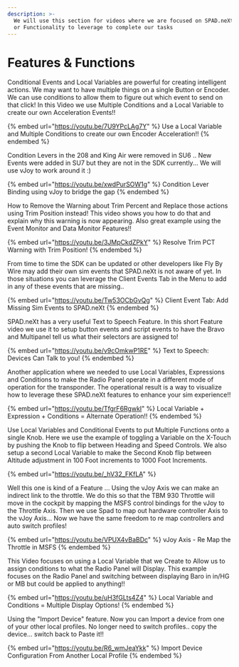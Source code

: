 ```yaml
---
description: >-
  We will use this section for videos where we are focused on SPAD.neXt Features
  or Functionality to leverage to complete our tasks
---
```


# Features & Functions

Conditional Events and Local Variables are powerful for creating intelligent actions.  We may want to have multiple things on a single Button or Encoder.  We can use conditions to allow them to figure out which event to send on that click!  In this Video we use Multiple Conditions and a Local Variable to create our own Acceleration Events!!

{% embed url="https://youtu.be/7U9YPcLAg7Y" %}
Use a Local Variable and Multiple Conditions to create our own Encoder Acceleration!!
{% endembed %}

Condition Levers in the 208 and King Air were removed in SU6 ..  New Events were added in SU7 but they are not in the SDK currently... We will use vJoy to work around it :)

{% embed url="https://youtu.be/xwdPurSOW1g" %}
Condition Lever Binding using vJoy to bridge the gap
{% endembed %}

How to Remove the Warning about Trim Percent and Replace those actions using Trim Position instead!  This video shows you how to do that and explain why this warning is now appearing.  Also great example using the Event Monitor and Data Monitor Features!! &#x20;

{% embed url="https://youtu.be/3JMpCkdZPkY" %}
Resolve Trim PCT Warning with Trim Position!
{% endembed %}

From time to time the SDK can be updated or other developers like Fly By Wire may add their own sim events that SPAD.neXt is not aware of yet.  In those situations you can leverage the Client Events Tab in the Menu to add in any of these events that are missing..

{% embed url="https://youtu.be/Tw53OCbGvQg" %}
Client Event Tab: Add Missing Sim Events to SPAD.neXt
{% endembed %}

SPAD.neXt has a very useful Text to Speech Feature.  In this short Feature video we use it to setup button events and script events to have the Bravo and Multipanel tell us what their selectors are assigned to!

{% embed url="https://youtu.be/v9cOmkwP1RE" %}
Text to Speech: Devices Can Talk to you!
{% endembed %}

Another application where we needed to use Local Variables, Expressions and Conditions to make the Radio Panel operate in a different mode of operation for the transponder.  The operational result is a way to visualize how to leverage these SPAD.neXt features to enhance your sim experience!!

{% embed url="https://youtu.be/TfgrF6RgwkI" %}
Local Variable + Expression + Conditions = Alternate Operation!!
{% endembed %}

Use Local Variables and Conditional Events to put Multiple Functions onto a single Knob.  Here we use the example of toggling a Variable on the X-Touch by pushing the Knob to flip between Heading and Speed Controls.  We also setup a second Local Variable to make the Second Knob flip between Altitude adjustment in 100 Foot increments to 1000 Foot Increments.

{% embed url="https://youtu.be/_hV32_FKfLA" %}

Well this one is kind of a Feature ...  Using  the vJoy Axis we can make an indirect link to the throttle.  We do this so that the TBM 930 Throttle will move in the cockpit by mapping the MSFS control bindings for the vJoy to the Throttle Axis.  Then we use Spad to map out hardware controller Axis to the vJoy Axis...  Now we have the same freedom to re map controllers and auto switch profiles!

{% embed url="https://youtu.be/VPUX4vBaBDc" %}
vJoy Axis - Re Map the Throttle in MSFS
{% endembed %}

This Video focuses on using a Local Variable that we Create to Allow us to assign conditions to what the Radio Panel will Display.  This example focuses on the Radio Panel and switching between displaying Baro in in/HG or MB but could be applied to anything!!

{% embed url="https://youtu.be/uH3fGLts4Z4" %}
Local Variable and Conditions = Multiple Display Options!
{% endembed %}

Using the "Import Device" feature.  Now you can Import a device from one of your other local profiles.  No longer need to switch profiles.. copy the device... switch back to Paste it!!

{% embed url="https://youtu.be/R6_wmJeaYkk" %}
Import Device Configuration From Another Local Profile
{% endembed %}

